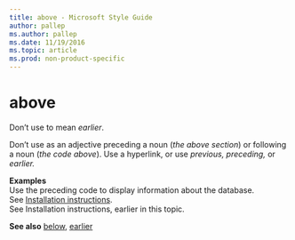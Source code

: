 ```yaml
---
title: above - Microsoft Style Guide
author: pallep
ms.author: pallep
ms.date: 11/19/2016
ms.topic: article
ms.prod: non-product-specific
---
```


# above

Don’t use to mean *earlier*. 

Don’t use as an adjective preceding a noun (*the above section*) or following a noun (*the code above*). Use a hyperlink, or use *previous, preceding,* or *earlier.* 

**Examples**  
Use the preceding code to display information about the database.  
See [Installation instructions](http://example.com/).  
See Installation instructions, earlier in this topic.  

**See also** [below](/style-guide/a-z-word-list-term-collections/b/below), [earlier](/style-guide/a-z-word-list-term-collections/e/earlier)
